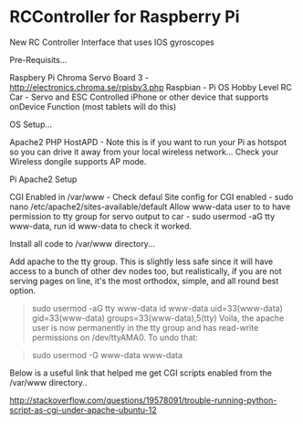 RCController for Raspberry Pi
============

New RC Controller Interface that uses IOS gyroscopes

Pre-Requisits...

Raspbery Pi
Chroma Servo Board 3 - http://electronics.chroma.se/rpisbv3.php
Raspbian - Pi OS
Hobby Level RC Car - Servo and ESC Controlled
iPhone or other device that supports onDevice Function (most tablets will do this)

OS Setup...

Apache2
PHP
HostAPD - Note this is if you want to run your Pi as hotspot so you can drive it away from your local wireless network... Check your Wireless dongile supports AP mode.

Pi Apache2 Setup

CGI Enabled in /var/www - Check defaul Site config for CGI enabled  - sudo nano /etc/apache2/sites-available/default
Allow www-data user to to have permission to tty group for servo output to car - sudo usermod -aG tty www-data, run id www-data to check it worked.

Install all code to /var/www directory...

Add apache to the tty group. This is slightly less safe since it will have access to a bunch of other dev nodes too, but realistically, if you are not serving pages on line, it's the most orthodox, simple, and all round best option.

> sudo usermod -aG tty www-data
> id www-data
uid=33(www-data) gid=33(www-data) groups=33(www-data),5(tty)
Voila, the apache user is now permanently in the tty group and has read-write permissions on /dev/ttyAMA0. To undo that:

> sudo usermod -G www-data www-data

Below is a useful link that helped me get CGI scripts enabled from the /var/www directory..

http://stackoverflow.com/questions/19578091/trouble-running-python-script-as-cgi-under-apache-ubuntu-12
